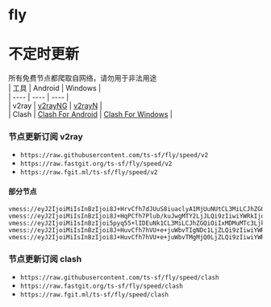 # fly
# 不定时更新
所有免费节点都爬取自网络，请勿用于非法用途  
|  工具  | Android  | Windows  |  
|  ----  | ----   | ----  |  
| v2ray  | [v2rayNG](https://github.com/2dust/v2rayNG/releases) | [v2rayN](https://github.com/2dust/v2rayN/releases) |  
| Clash  | [Clash For Android](https://github.com/Kr328/ClashForAndroid/releases) | [Clash For Windows](https://github.com/Fndroid/clash_for_windows_pkg/releases) | 
  
### 节点更新订阅  v2ray
- `https://raw.githubusercontent.com/ts-sf/fly/speed/v2`  
- `https://raw.fastgit.org/ts-sf/fly/speed/v2`  
- `https://raw.fgit.ml/ts-sf/fly/speed/v2`  
#### 部分节点  
``` 
vmess://eyJ2IjoiMiIsInBzIjoi8J+HrvCfh7dJUuS8iuaclyA1MjUuNUtCL3MiLCJhZGQiOiIzNy4xNTIuMTg2LjEwOSIsInBvcnQiOiIzMTM0MSIsImlkIjoiOWQzNzkxNjEtY2JlYi00ZWY2LWYwMjMtY2ExNzQxNzVlYTYyIiwiYWlkIjoiMCIsInNjeSI6ImF1dG8iLCJuZXQiOiJ3cyIsInR5cGUiOiJub25lIiwiaG9zdCI6IiIsInBhdGgiOiIvIiwidGxzIjoiIiwic25pIjoiIiwidGVzdF9uYW1lIjoiSVLkvIrmnJcifQ==
vmess://eyJ2IjoiMiIsInBzIjoi8J+HqPCfh7Plub/kuJwgMTY2LjJLQi9zIiwiYWRkIjoiMTgzLjI0MC4yMzIuOTMiLCJwb3J0IjoiMzQwMDEiLCJpZCI6IjQxODA0OGFmLWEyOTMtNGI5OS05YjBjLTk4Y2EzNTgwZGQyNCIsImFpZCI6IjY0Iiwic2N5IjoiYXV0byIsIm5ldCI6InRjcCIsInR5cGUiOiJub25lIiwiaG9zdCI6IiIsInBhdGgiOiIiLCJ0bHMiOiIiLCJzbmkiOiIiLCJ0ZXN0X25hbWUiOiLwn4eo8J+Hs+W5v+S4nCJ9
vmess://eyJ2IjoiMiIsInBzIjoi5pyq55+lIDEuNk1CL3MiLCJhZGQiOiIxMDMuMTc3Ljk0LjEzOCIsInBvcnQiOiIyMjg0MyIsImlkIjoiMDA5YmFlMDUtODBiYi00ZTI3LWQyYzEtZWZlYTYyOWU5NWFlIiwiYWlkIjoiMCIsInNjeSI6ImF1dG8iLCJuZXQiOiJ0Y3AiLCJ0eXBlIjoibm9uZSIsImhvc3QiOiIiLCJwYXRoIjoiIiwidGxzIjoiIiwic25pIjoiIiwidGVzdF9uYW1lIjoi5pyq55+lIn0=
vmess://eyJ2IjoiMiIsInBzIjoi8J+HuvCfh7hVU+e+juWbvTIgNDc1LjZLQi9zIiwiYWRkIjoiNjQuMTc2LjQ2LjM2IiwicG9ydCI6IjExMSIsImlkIjoiNzIzNWViMTktYWI1NS00ZjBkLWNiMGEtYTYyMDkzMGE1YjU5IiwiYWlkIjoiMCIsInNjeSI6ImF1dG8iLCJuZXQiOiJ3cyIsInR5cGUiOiJub25lIiwiaG9zdCI6IiIsInBhdGgiOiIvIiwidGxzIjoiIiwic25pIjoiIiwidGVzdF9uYW1lIjoiVVPnvo7lm70yIn0=
vmess://eyJ2IjoiMiIsInBzIjoi8J+HuvCfh7hVU+e+juWbvTMgMjQ0LjZLQi9zIiwiYWRkIjoiNDcuMjM2LjE4LjI1MCIsInBvcnQiOiI5MjIwIiwiaWQiOiIxZDFhM2Q2NS1lZGQ2LTQzYWYtZTYzZi1jODdhODk4OTdmOTUiLCJhaWQiOiIwIiwic2N5IjoiYXV0byIsIm5ldCI6IndzIiwidHlwZSI6IiIsImhvc3QiOiIiLCJwYXRoIjoiLyIsInRscyI6IiIsInNuaSI6IiIsInRlc3RfbmFtZSI6IlVT576O5Zu9MyJ9
```
### 节点更新订阅  clash
- `https://raw.githubusercontent.com/ts-sf/fly/speed/clash`  
- `https://raw.fastgit.org/ts-sf/fly/speed/clash`  
- `https://raw.fgit.ml/ts-sf/fly/speed/clash`  


